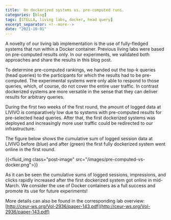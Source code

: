 ```yaml
---
title:  On dockerized systems vs. pre-computed runs.
categories: [blog]
tags: [STELLA, living labs, docker, head query]
excerpt_separator: <!--more-->
date: "2021-10-01"
---
```

A novelty of our living lab implementation is the use of fully-fledged systems that run within a Docker container. Previous living labs were based on pre-computed results only. In our experiments, we validated both approaches and share the results in this blog post. 

<!--more-->

To determine pre-computed rankings, we handed out the top-k queries (head queries) to the participants for which the results had to be pre-computed. The experimental systems were only able to respond to those queries, which, of course, do not cover the entire user traffic. In contrast dockerized systems are more versatile in the sense that they can deliver results for arbitrary queries.

During the first two weeks of the first round, the amount of logged data at LIVIVO is comparatively low due to systems with pre-computed results for pre-selected head queries. After that, the first dockerized systems was deployed and increasingly more user traffic could be redirected to our infrastructure. 

The figure below shows the cumulative sum of logged session data at LIVIVO before (blue) and after (green) the first
fully dockerized system went online in the first round.

{{<fluid_img class="post-image" src="/images/pre-computed-vs-docker.png">}}

As it can be seen the cumulative sums of logged sessions, impressions, and clicks rapidly increased after the first dockerized system got online in mid-March. We consider the use of Docker containers as a full success and promote its use for future experiments!

More details can also be found in the corresponding lab overview: [http://ceur-ws.org/Vol-2936/paper-143.pdf](http://ceur-ws.org/Vol-2936/paper-143.pdf)